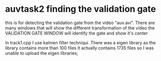 # auvtask2 finding the validation gate


this is for detecting the validation gate from the video "auv.avi".
There are many windows that will show the different transformation of the video the VALIDATION GATE WINDOW will identify the gate and show it's center

In track1.cpp I use kalmen filter techniqui .There was a eigen library as the library contains more than 100 files it actually contains 1735 files so I was unable to upload the eigen libraries;
